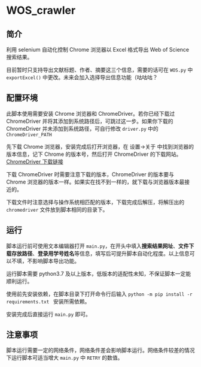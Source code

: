 # WOS_crawler

## 简介

利用 selenium 自动化控制 Chrome 浏览器以 Excel 格式导出 Web of Science 搜索结果。

目前暂时只支持导出文献标题、作者、摘要这三个信息，需要的话可在 `WOS.py` 中 `exportExcel()` 中更改。未来会加入选择导出信息功能（咕咕咕？



## 配置环境

此脚本使用需要安装 Chrome 浏览器和 ChromeDriver。若你已经下载过 ChromeDriver 并将其添加到系统路径后，可跳过这一步。如果你下载的 ChromeDriver 并未添加到系统路径，可自行修改 `driver.py` 中的 `ChromeDriver_PATH`

先下载 Chrome 浏览器，安装完成后打开浏览器，在 设置->关于 中找到浏览器的版本信息，记下 Chrome  的版本号，然后打开 ChromeDriver 的下载网站。[ChromeDriver 下载链接](https://chromedriver.chromium.org/downloads)

下载 ChromeDriver 时需要注意下载的版本，ChromeDriver 的版本要与 Chrome 浏览器的版本一样。如果实在找不到一样的，就下载与浏览器版本最接近的。

下载文件时注意选择与操作系统相匹配的版本，下载完成后解压，将解压出的 `chromedriver` 文件放到脚本相同的目录下。



## 运行

脚本运行前可使用文本编辑器打开 `main.py`，在开头中填入**搜索结果网址**、**文件下载存放路径**、**登录用学号姓名**等信息，填写后可提升脚本自动化程度。以上信息可以不填，不影响脚本导出功能。

运行脚本需要 python3.7 及以上版本，低版本的适配性未知，不保证脚本一定能顺利运行。

使用前先安装依赖，在脚本目录下打开命令行后输入 `python -m pip install -r requirements.txt ` 安装所需依赖。

安装完成后直接运行 `main.py` 即可。



## 注意事项

脚本运行需要一定的网络条件，网络条件差会影响脚本运行。网络条件较差的情况下运行脚本可适当增大 `main.py` 中 `RETRY` 的数值。
